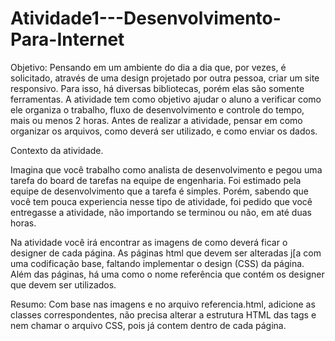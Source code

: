 # Atividade1---Desenvolvimento-Para-Internet
Objetivo: Pensando em um ambiente do dia a dia que, por vezes, é solicitado, através de uma design projetado por outra pessoa, criar um site responsivo. Para isso, há diversas bibliotecas, porém elas são somente ferramentas. 
A atividade tem como objetivo ajudar o aluno a verificar como ele organiza o trabalho, fluxo de desenvolvimento e controle do tempo, mais ou menos 2 horas.
Antes de realizar a atividade, pensar em como organizar os arquivos, como deverá ser utilizado, e como enviar os dados.

Contexto da atividade. 

Imagina que você trabalho como analista de desenvolvimento e pegou uma tarefa do board de tarefas na equipe de engenharia. 
Foi estimado pela equipe de desenvolvimento que a tarefa é simples. Porém, sabendo que você tem pouca experiencia nesse tipo de atividade, foi pedido que você entregasse a atividade, não importando se terminou ou não, em até duas horas.

Na atividade você irá encontrar as imagens de como deverá ficar o designer de cada página. As páginas html que devem ser alteradas j[a com uma codificação base, faltando implementar o design (CSS) da página. Além das páginas, há uma como o nome referência que contém os designer que devem ser utilizados. 

Resumo:
Com base nas imagens e no arquivo referencia.html, adicione as classes correspondentes, não precisa alterar a estrutura HTML das tags e nem chamar o arquivo CSS, pois já contem dentro de cada página.
